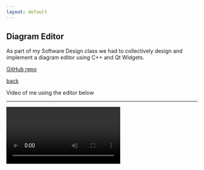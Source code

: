 ```yaml
---
layout: default
---
```


## Diagram Editor

As part of my Software Design class we had to collectively design and implement a diagram editor using C++ and Qt Widgets. 

[GitHub repo](https://github.com/bkovitz/cs356-sp25)

[back](/)

Video of me using the editor below

* * *

![](./assets/vid/diagrameditor.mp4)
